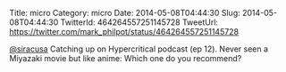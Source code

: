 Title: micro
Category: micro
Date: 2014-05-08T04:44:30
Slug: 2014-05-08T04:44:30
TwitterId: 464264557251145728
TweetUrl: https://twitter.com/mark_philpot/status/464264557251145728

[@siracusa](https://twitter.com/siracusa) Catching up on Hypercritical podcast (ep 12). Never seen a Miyazaki movie but like anime: Which one do you recommend?